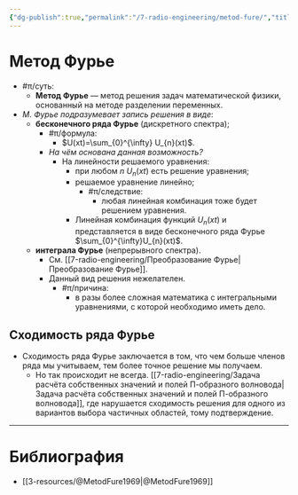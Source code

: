```yaml
---
{"dg-publish":true,"permalink":"/7-radio-engineering/metod-fure/","title":"Метод Фурье","tags":["ммпэд","электродинамика"]}
---
```



# Метод Фурье

- #π/суть:
	- **Метод Фурье** — метод решения задач математической физики, основанный на методе разделении переменных.
- *М. Фурье подразумевает запись решения в виде*:
	- **бесконечного ряда Фурье** (дискретного спектра);
		- #π/формула:
			- $U(xt)=\sum_{0}^{\infty} U_{n}(xt)$.
		- *На чём основана данная возможность?*
			- На линейности решаемого уравнения:
				- при любом $n$ $U_{n}(xt)$ есть решение уравнения;
				- решаемое уравнение линейно;
					- #π/следствие:
						- любая линейная комбинация тоже будет решением уравнения.
				- Линейная комбинация функций $U_{n}(xt)$ и представляется в виде бесконечного ряда Фурье $\sum_{0}^{\infty}U_{n}(xt)$.
	- **интеграла Фурье** (непрерывного спектра).
		- См. [[7-radio-engineering/Преобразование Фурье\|Преобразование Фурье]].
		- Данный вид решения нежелателен.
			- #π/причина:
				- в разы более сложная математика с интегральными уравнениями, с которой необходимо иметь дело.

## Сходимость ряда Фурье

- Сходимость ряда Фурье заключается в том, что чем больше членов ряда мы учитываем, тем более точное решение мы получаем.
	- Но так происходит не всегда. [[7-radio-engineering/Задача расчёта собственных значений и полей П-образного волновода\|Задача расчёта собственных значений и полей П-образного волновода]], где нарушается сходимость решения для одного из вариантов выбора частичных областей, тому подтверждение.

---

# Библиография

- [[3-resources/@MetodFure1969\|@MetodFure1969]]